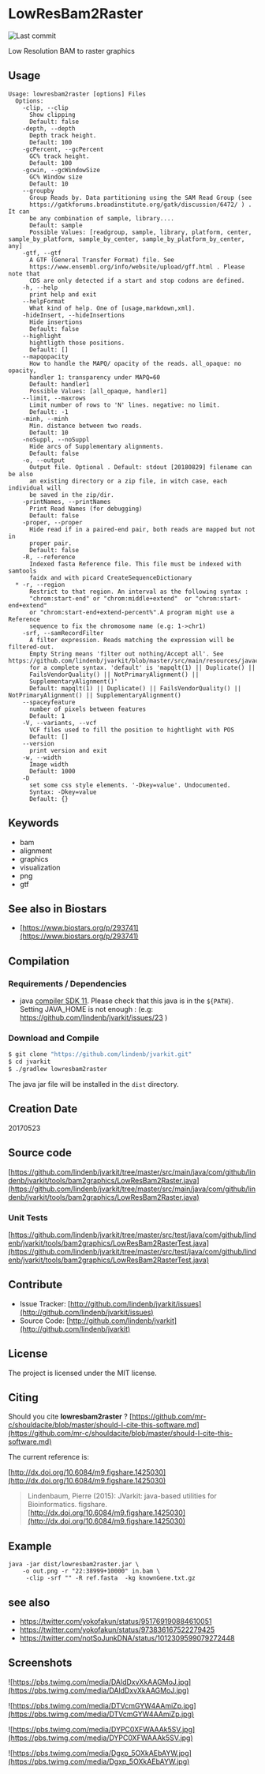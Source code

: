# LowResBam2Raster

![Last commit](https://img.shields.io/github/last-commit/lindenb/jvarkit.png)

Low Resolution BAM to raster graphics


## Usage

```
Usage: lowresbam2raster [options] Files
  Options:
    -clip, --clip
      Show clipping
      Default: false
    -depth, --depth
      Depth track height.
      Default: 100
    -gcPercent, --gcPercent
      GC% track height.
      Default: 100
    -gcwin, --gcWindowSize
      GC% Window size
      Default: 10
    --groupby
      Group Reads by. Data partitioning using the SAM Read Group (see 
      https://gatkforums.broadinstitute.org/gatk/discussion/6472/ ) . It can 
      be any combination of sample, library....
      Default: sample
      Possible Values: [readgroup, sample, library, platform, center, sample_by_platform, sample_by_center, sample_by_platform_by_center, any]
    -gtf, --gtf
      A GTF (General Transfer Format) file. See 
      https://www.ensembl.org/info/website/upload/gff.html . Please note that 
      CDS are only detected if a start and stop codons are defined.
    -h, --help
      print help and exit
    --helpFormat
      What kind of help. One of [usage,markdown,xml].
    -hideInsert, --hideInsertions
      Hide insertions
      Default: false
    --highlight
      hightligth those positions.
      Default: []
    --mapqopacity
      How to handle the MAPQ/ opacity of the reads. all_opaque: no opacity, 
      handler 1: transparency under MAPQ=60
      Default: handler1
      Possible Values: [all_opaque, handler1]
    --limit, --maxrows
      Limit number of rows to 'N' lines. negative: no limit.
      Default: -1
    -minh, --minh
      Min. distance between two reads.
      Default: 10
    -noSuppl, --noSuppl
      Hide arcs of Supplementary alignments.
      Default: false
    -o, --output
      Output file. Optional . Default: stdout [20180829] filename can be also 
      an existing directory or a zip file, in witch case, each individual will 
      be saved in the zip/dir.
    -printNames, --printNames
      Print Read Names (for debugging)
      Default: false
    -proper, --proper
      Hide read if in a paired-end pair, both reads are mapped but not in 
      proper pair.
      Default: false
    -R, --reference
      Indexed fasta Reference file. This file must be indexed with samtools 
      faidx and with picard CreateSequenceDictionary
  * -r, --region
      Restrict to that region. An interval as the following syntax : 
      "chrom:start-end" or "chrom:middle+extend"  or "chrom:start-end+extend" 
      or "chrom:start-end+extend-percent%".A program might use a Reference 
      sequence to fix the chromosome name (e.g: 1->chr1)
    -srf, --samRecordFilter
      A filter expression. Reads matching the expression will be filtered-out. 
      Empty String means 'filter out nothing/Accept all'. See https://github.com/lindenb/jvarkit/blob/master/src/main/resources/javacc/com/github/lindenb/jvarkit/util/bio/samfilter/SamFilterParser.jj 
      for a complete syntax. 'default' is 'mapqlt(1) || Duplicate() || 
      FailsVendorQuality() || NotPrimaryAlignment() || 
      SupplementaryAlignment()' 
      Default: mapqlt(1) || Duplicate() || FailsVendorQuality() || NotPrimaryAlignment() || SupplementaryAlignment()
    --spaceyfeature
      number of pixels between features
      Default: 1
    -V, --variants, --vcf
      VCF files used to fill the position to hightlight with POS
      Default: []
    --version
      print version and exit
    -w, --width
      Image width
      Default: 1000
    -D
      set some css style elements. '-Dkey=value'. Undocumented.
      Syntax: -Dkey=value
      Default: {}

```


## Keywords

 * bam
 * alignment
 * graphics
 * visualization
 * png
 * gtf



## See also in Biostars

 * [https://www.biostars.org/p/293741](https://www.biostars.org/p/293741)


## Compilation

### Requirements / Dependencies

* java [compiler SDK 11](https://jdk.java.net/11/). Please check that this java is in the `${PATH}`. Setting JAVA_HOME is not enough : (e.g: https://github.com/lindenb/jvarkit/issues/23 )


### Download and Compile

```bash
$ git clone "https://github.com/lindenb/jvarkit.git"
$ cd jvarkit
$ ./gradlew lowresbam2raster
```

The java jar file will be installed in the `dist` directory.


## Creation Date

20170523

## Source code 

[https://github.com/lindenb/jvarkit/tree/master/src/main/java/com/github/lindenb/jvarkit/tools/bam2graphics/LowResBam2Raster.java](https://github.com/lindenb/jvarkit/tree/master/src/main/java/com/github/lindenb/jvarkit/tools/bam2graphics/LowResBam2Raster.java)

### Unit Tests

[https://github.com/lindenb/jvarkit/tree/master/src/test/java/com/github/lindenb/jvarkit/tools/bam2graphics/LowResBam2RasterTest.java](https://github.com/lindenb/jvarkit/tree/master/src/test/java/com/github/lindenb/jvarkit/tools/bam2graphics/LowResBam2RasterTest.java)


## Contribute

- Issue Tracker: [http://github.com/lindenb/jvarkit/issues](http://github.com/lindenb/jvarkit/issues)
- Source Code: [http://github.com/lindenb/jvarkit](http://github.com/lindenb/jvarkit)

## License

The project is licensed under the MIT license.

## Citing

Should you cite **lowresbam2raster** ? [https://github.com/mr-c/shouldacite/blob/master/should-I-cite-this-software.md](https://github.com/mr-c/shouldacite/blob/master/should-I-cite-this-software.md)

The current reference is:

[http://dx.doi.org/10.6084/m9.figshare.1425030](http://dx.doi.org/10.6084/m9.figshare.1425030)

> Lindenbaum, Pierre (2015): JVarkit: java-based utilities for Bioinformatics. figshare.
> [http://dx.doi.org/10.6084/m9.figshare.1425030](http://dx.doi.org/10.6084/m9.figshare.1425030)


## Example

```
java -jar dist/lowresbam2raster.jar \
	-o out.png -r "22:38999+10000" in.bam \
	 -clip -srf "" -R ref.fasta  -kg knownGene.txt.gz
```

## see also

  * https://twitter.com/yokofakun/status/951769190884610051
  * https://twitter.com/yokofakun/status/973836167522279425
  * https://twitter.com/notSoJunkDNA/status/1012309599079272448

## Screenshots

![https://pbs.twimg.com/media/DAldDxvXkAAGMoJ.jpg](https://pbs.twimg.com/media/DAldDxvXkAAGMoJ.jpg)

![https://pbs.twimg.com/media/DTVcmGYW4AAmiZp.jpg](https://pbs.twimg.com/media/DTVcmGYW4AAmiZp.jpg)

![https://pbs.twimg.com/media/DYPC0XFWAAAk5SV.jpg](https://pbs.twimg.com/media/DYPC0XFWAAAk5SV.jpg)

![https://pbs.twimg.com/media/Dgxp_5OXkAEbAYW.jpg](https://pbs.twimg.com/media/Dgxp_5OXkAEbAYW.jpg)

